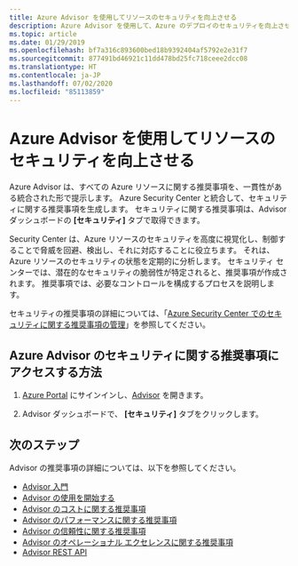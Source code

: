```yaml
---
title: Azure Advisor を使用してリソースのセキュリティを向上させる
description: Azure Advisor を使用して、Azure のデプロイのセキュリティを向上させます。
ms.topic: article
ms.date: 01/29/2019
ms.openlocfilehash: bf7a316c893600bed18b9392404af5792e2e31f7
ms.sourcegitcommit: 877491bd46921c11dd478bd25fc718ceee2dcc08
ms.translationtype: HT
ms.contentlocale: ja-JP
ms.lasthandoff: 07/02/2020
ms.locfileid: "85113859"
---
```

# <a name="make-resources-more-secure-with-azure-advisor"></a>Azure Advisor を使用してリソースのセキュリティを向上させる

Azure Advisor は、すべての Azure リソースに関する推奨事項を、一貫性がある統合された形で提示します。 Azure Security Center と統合して、セキュリティに関する推奨事項を生成します。 セキュリティに関する推奨事項は、Advisor ダッシュボードの **[セキュリティ]** タブで取得できます。

Security Center は、Azure リソースのセキュリティを高度に視覚化し、制御することで脅威を回避、検出し、それに対応することに役立ちます。 それは、Azure リソースのセキュリティの状態を定期的に分析します。 セキュリティ センターでは、潜在的なセキュリティの脆弱性が特定されると、推奨事項が作成されます。 推奨事項では、必要なコントロールを構成するプロセスを説明します。 

セキュリティの推奨事項の詳細については、「[Azure Security Center でのセキュリティに関する推奨事項の管理](https://azure.microsoft.com/documentation/articles/security-center-recommendations/)」を参照してください。

## <a name="how-to-access-security-recommendations-in-azure-advisor"></a>Azure Advisor のセキュリティに関する推奨事項にアクセスする方法

1. [Azure Portal](https://portal.azure.com) にサインインし、[Advisor](https://aka.ms/azureadvisordashboard) を開きます。

2.  Advisor ダッシュボードで、 **[セキュリティ]** タブをクリックします。

## <a name="next-steps"></a>次のステップ

Advisor の推奨事項の詳細については、以下を参照してください。
* [Advisor 入門](advisor-overview.md)
* [Advisor の使用を開始する](advisor-get-started.md)
* [Advisor のコストに関する推奨事項](advisor-cost-recommendations.md)
* [Advisor のパフォーマンスに関する推奨事項](advisor-performance-recommendations.md)
* [Advisor の信頼性に関する推奨事項](advisor-high-availability-recommendations.md)
* [Advisor のオペレーショナル エクセレンスに関する推奨事項](advisor-operational-excellence-recommendations.md)
* [Advisor REST API](https://docs.microsoft.com/rest/api/advisor/)
 
